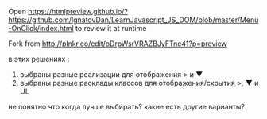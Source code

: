 Open https://htmlpreview.github.io/?https://github.com/IgnatovDan/LearnJavascript_JS_DOM/blob/master/Menu-OnClick/index.html to review it at runtime

Fork from http://plnkr.co/edit/oDrpWsrVRAZBJyFTnc41?p=preview

в этих решениях :

1. выбраны разные реализации для отображения > и ▼
2. выбраны разные расклады классов для отображения/скрытия >, ▼ и UL

не понятно что когда лучше выбирать?
какие есть другие варианты?
